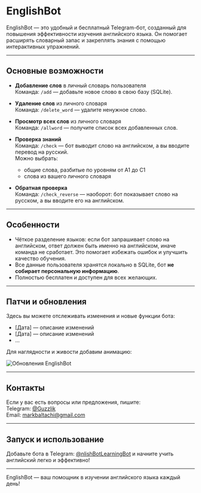 # EnglishBot

EnglishBot — это удобный и бесплатный Telegram-бот, созданный для повышения эффективности изучения английского языка. Он помогает расширять словарный запас и закреплять знания с помощью интерактивных упражнений.

---

## Основные возможности

- **Добавление слов** в личный словарь пользователя  
  Команда: `/add` — добавьте новое слово в свою базу (SQLite).

- **Удаление слов** из личного словаря  
  Команда: `/delete_word` — удалите ненужное слово.

- **Просмотр всех слов** из личного словаря  
  Команда: `/allword` — получите список всех добавленных слов.

- **Проверка знаний**  
  Команда: `/check` — бот выводит слово на английском, а вы вводите перевод на русский.  
  Можно выбрать:  
  - общие слова, разбитые по уровням от A1 до C1  
  - слова из вашего личного словаря

- **Обратная проверка**  
  Команда: `/check_reverse` — наоборот: бот показывает слово на русском, а вы вводите его на английском.

---

## Особенности

- Чёткое разделение языков: если бот запрашивает слово на английском, ответ должен быть именно на английском, иначе команда не сработает. Это помогает избежать ошибок и улучшить качество обучения.  
- Все данные пользователя хранятся локально в SQLite, бот **не собирает персональную информацию**.  
- Полностью бесплатен и доступен для всех желающих.

---

## Патчи и обновления

Здесь вы можете отслеживать изменения и новые функции бота:

- [Дата] — описание изменений  
- [Дата] — описание изменений  
- ...

Для наглядности и живости добавим анимацию:

![Обновления EnglishBot](https://media.giphy.com/media/3o7aD2saalBwwftBIY/giphy.gif)

---

## Контакты

Если у вас есть вопросы или предложения, пишите:  
Telegram: [@Guzzlik](https://t.me/Guzzlik)  
Email: markbaltachi@gmail.com

---

## Запуск и использование

Добавьте бота в Telegram: [@nlishBotLearningBot](https://t.me/nlishBotLearningBot) и начните учить английский легко и эффективно!

---

EnglishBot — ваш помощник в изучении английского языка каждый день!

